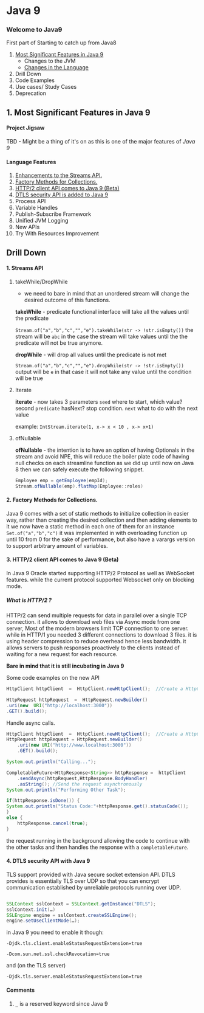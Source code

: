 # Java 9 
### Welcome to Java9
First part of Starting to catch up from Java8

1. [Most Significant Features in Java 9](#1-most-significant-features-in-java-9)
    * Changes to the JVM
    * [Changes in the Language](#language-features)
2. Drill Down
3. Code Examples
4. Use cases/ Study Cases
5. Deprecation 

## 1. Most Significant Features in Java 9
#### Project Jigsaw
TBD - Might be a thing of it's on as this is one of the major features of *Java 9*

#### Language Features
1. [Enhancements to the Streams API.](#1--streams-api)
2. [Factory Methods for Collections.](#2-factory-methods-for-collections)
3. [HTTP/2 client API comes to Java 9 (Beta)](#3-http2-client-api-comes-to-java-9-beta)
4. [DTLS security API is added to Java 9](#4-dtls-security-api--with-java-9)
5. Process API
6. Variable Handles
7. Publish-Subscribe Framework
8. Unified JVM Logging
9. New APIs
10. Try With Resources Improvement


## Drill Down

#### 1.  Streams API
	
  1. takeWhile/DropWhile
		
		* we need to bare in mind that an unordered stream will change the desired outcome of this functions.

		**takeWhile** - predicate functional interface will take all the values until the predicate
	   
	    `Stream.of("a","b","c","","e").takeWhile(str -> !str.isEmpty())`
		the stream will be `abc` in the case the stream will take values until the the predicate will not be true anymore.

		**dropWhile** - will drop all values until  the predicate is not met
		
		`Stream.of("a","b","c","","e").dropWhile(str -> !str.isEmpty())`
		output will be `e` in that case it will not take any value until the condition will be true
2. Iterate

	**iterate**  - now takes 3 parameters `seed` where to start, which value? second `predicate` hasNext? stop condition. `next` what to do with the next value
	
	example: 	`IntStream.iterate(1, x-> x < 10 , x-> x+1)`
3. ofNullable

	**ofNullable** - the intention is to have an option of having Optionals in the stream and avoid NPE, this will reduce the boiler plate code of having null checks on each streamline function as we did up until now on Java 8 then we can safely execute the following snippet. 

	```java
	Employee emp = getEmployee(empId);  
	Stream.ofNullable(emp).flatMap(Employee::roles)
	 ```

#### 2. Factory Methods for Collections.

  Java 9 comes with a set of static methods to initialize collection in easier way, rather than creating the desired collection and then adding elements to it we now have a static method in each one of them for an instance `Set.of("a","b","c")` it was implemented in with overloading function up until 10 from 0 for the sake of performance, but also have a varargs version to support arbitrary amount of variables.

 
 #### 3. HTTP/2 client API comes to Java 9 (Beta)

In Java 9 Oracle started supporting HTTP/2 Protocol as well as WebSocket features. while the current protocol supported Websocket only on blocking mode. 
##### What is HTTP/2 ?

HTTP/2 can send multiple requests for data in parallel over a single TCP connection. it allows to download web files via Async mode from one server, Most of the modern browsers limit TCP connection to one server.  while in HTTP/1 you needed 3 different  connections to download 3 files. it is using header compression to reduce overhead hence less bandwidth.  it allows servers to push responses proactively to the clients instead of waiting for a new request for each resource. 

**Bare in mind that it is still incubating in Java 9** 

Some code examples on the new API 

```java
HttpClient httpClient  =  HttpClient.newHttpClient();  //Create a HttpClient

HttpRequest httpRequest  =  HttpRequest.newBuilder()
.uri(new  URI("http://localhost:3000"))
.GET().build();
```
Handle async calls.
```java
HttpClient httpClient  =  HttpClient.newHttpClient();  //Create a HttpClient
HttpRequest httpRequest = HttpRequest.newBuilder()
	.uri(new URI("http://www.localhost:3000"))
	.GET().build();

System.out.println("Calling...");

CompletableFuture<HttpResponse<String>> httpResponse =  httpClient
	.sendAsync(httpRequest,HttpResponse.BodyHandler)
	.asString(); //Send the request asynchronously
System.out.println("Performing Other Task");

if(httpResponse.isDone()) {
System.out.println("Status Code:"+httpResponse.get().statusCode());
} 
else {
	httpResponse.cancel(true);
}
```
the request running in the background allowing the code to continue with the other tasks and then handles the response with a `completableFuture`.

#### 4. DTLS security API  with Java 9

TLS support provided with Java secure socket extension API. DTLS provides is essentially TLS over UDP so that you can encrypt communication established by unreliable protocols running over UDP. 
```java

SSLContext sslContext = SSLContext.getInstance("DTLS");  
sslContext.init(…)  
SSLEngine engine = sslContext.createSSLEngine();  
engine.setUseClientMode(…);

```
in Java 9 you need to enable it though:

`-Djdk.tls.client.enableStatusRequestExtension=true ` 

`-Dcom.sun.net.ssl.checkRevocation=true`

and (on the TLS server)

`-Djdk.tls.server.enableStatusRequestExtension=true`


#### Comments
1. `_` is a reserved keyword since Java 9
<!--stackedit_data:
eyJoaXN0b3J5IjpbMTU3NDU5NTU4LC0xNjEzNzk2NjEzLDI2MD
I2MzIyMiwtNzQyMDU0NDIsODU2ODYwMzgwLC0xMzEyNjUzODM4
LC0xMjkxODI2NDUwLC01MTg4OTA3MDgsLTE2NjAzODcxOTIsLT
EyNzA3MTA4MzIsLTc2ODE1MDM4NywtOTQwMjA5MzE5LC01Nzk2
MTc4MDIsLTg4NDM4MzQyMCwtOTg5OTI5ODJdfQ==
-->